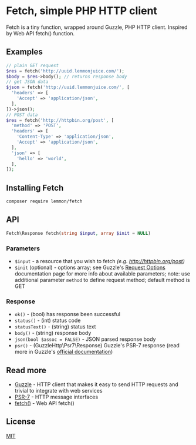 Fetch, simple PHP HTTP client
=============================

Fetch is a tiny function, wrapped around Guzzle, PHP HTTP client. Inspired by Web API fetch() function.

## Examples

```php
// plain GET request
$res = fetch('http://uuid.lemmonjuice.com/');
$body = $res->body(); // returns response body
// get JSON data
$json = fetch('http://uuid.lemmonjuice.com/', [
  'headers' => [
    'Accept' => 'application/json',
  ],
])->json();
// POST data
$res = fetch('http://httpbin.org/post', [
  'method' => 'POST',
  'headers' => [
    'Content-Type' => 'application/json',
    'Accept' => 'application/json',
  ],
  'json' => [
    'hello' => 'world',
  ],
]);
```

## Installing Fetch

```bash
composer require lemmon/fetch
```

## API

```php
Fetch\Response fetch(string $input, array $init = NULL)
```

### Parameters

- `$input` - a resource that you wish to fetch *(e.g. http://httpbin.org/post)*
- `$init` (optional) - options array; see Guzzle's [Request Options](http://docs.guzzlephp.org/en/stable/request-options.html) documentation page for more info about available parameters; note: use additional parameter `method` to define request method; default method is GET

### Response

- `ok()` - (bool) has response been successful
- `status()` - (int) status code
- `statusText()` - (string) status text
- `body()` - (string) response body
- `json(bool $assoc = FALSE)` - JSON parsed response body
- `psr()` - (GuzzleHttp\Psr7\Response) Guzzle's PSR-7 response (read more in Guzzle's [official documentation](http://docs.guzzlephp.org/en/stable/psr7.html#responses))

## Read more

- [Guzzle][Guzzle] - HTTP client that makes it easy to send HTTP requests and trivial to integrate with web services
- [PSR-7][PSR7] - HTTP message interfaces
- [fetch()][fetch] - Web API fetch()

## License

[MIT](https://tldrlegal.com/license/mit-license)

[Guzzle]: https://github.com/guzzle/guzzle
[PSR7]: https://www.php-fig.org/psr/psr-7/
[fetch]: https://developer.mozilla.org/en-US/docs/Web/API/WindowOrWorkerGlobalScope/fetch
